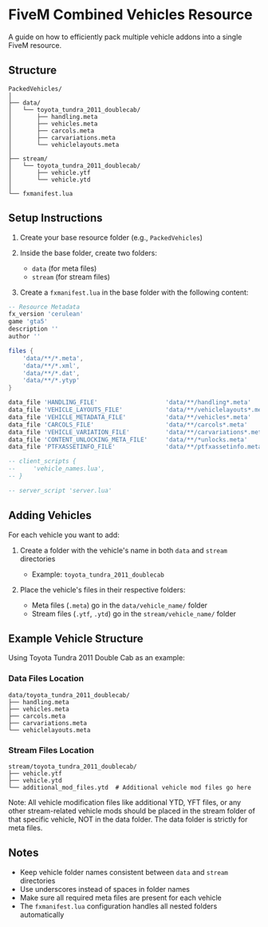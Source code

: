 # FiveM Combined Vehicles Resource

A guide on how to efficiently pack multiple vehicle addons into a single FiveM resource.

## Structure

```
PackedVehicles/
│
├── data/
│   └── toyota_tundra_2011_doublecab/
│       ├── handling.meta
│       ├── vehicles.meta
│       ├── carcols.meta
│       ├── carvariations.meta
│       └── vehiclelayouts.meta
│
├── stream/
│   └── toyota_tundra_2011_doublecab/
│       ├── vehicle.ytf
│       └── vehicle.ytd
│
└── fxmanifest.lua
```

## Setup Instructions

1. Create your base resource folder (e.g., `PackedVehicles`)

2. Inside the base folder, create two folders:
   - `data` (for meta files)
   - `stream` (for stream files)

3. Create a `fxmanifest.lua` in the base folder with the following content:

```lua
-- Resource Metadata
fx_version 'cerulean'
game 'gta5'
description ''
author ''

files {
    'data/**/*.meta',
    'data/**/*.xml',
    'data/**/*.dat',
    'data/**/*.ytyp'
}

data_file 'HANDLING_FILE'                   'data/**/handling*.meta'
data_file 'VEHICLE_LAYOUTS_FILE'            'data/**/vehiclelayouts*.meta'
data_file 'VEHICLE_METADATA_FILE'           'data/**/vehicles*.meta'
data_file 'CARCOLS_FILE'                    'data/**/carcols*.meta'
data_file 'VEHICLE_VARIATION_FILE'          'data/**/carvariations*.meta'
data_file 'CONTENT_UNLOCKING_META_FILE'     'data/**/*unlocks.meta'
data_file 'PTFXASSETINFO_FILE'              'data/**/ptfxassetinfo.meta'

-- client_scripts {
--     'vehicle_names.lua',
-- }

-- server_script 'server.lua'
```

## Adding Vehicles

For each vehicle you want to add:

1. Create a folder with the vehicle's name in both `data` and `stream` directories
   - Example: `toyota_tundra_2011_doublecab`

2. Place the vehicle's files in their respective folders:
   - Meta files (`.meta`) go in the `data/vehicle_name/` folder
   - Stream files (`.ytf`, `.ytd`) go in the `stream/vehicle_name/` folder

## Example Vehicle Structure

Using Toyota Tundra 2011 Double Cab as an example:

### Data Files Location
```
data/toyota_tundra_2011_doublecab/
├── handling.meta
├── vehicles.meta
├── carcols.meta
├── carvariations.meta
└── vehiclelayouts.meta
```

### Stream Files Location
```
stream/toyota_tundra_2011_doublecab/
├── vehicle.ytf
├── vehicle.ytd
└── additional_mod_files.ytd  # Additional vehicle mod files go here
```

Note: All vehicle modification files like additional YTD, YFT files, or any other stream-related vehicle mods should be placed in the stream folder of that specific vehicle, NOT in the data folder. The data folder is strictly for meta files.

## Notes
- Keep vehicle folder names consistent between `data` and `stream` directories
- Use underscores instead of spaces in folder names
- Make sure all required meta files are present for each vehicle
- The `fxmanifest.lua` configuration handles all nested folders automatically
